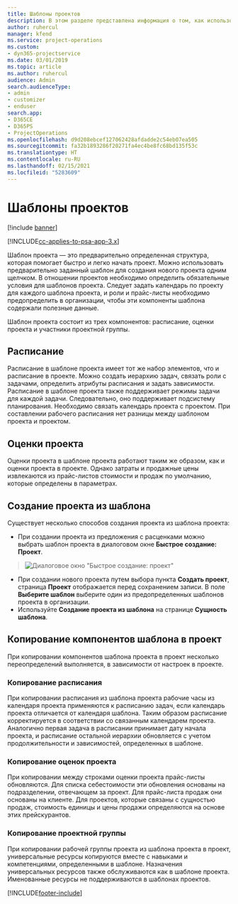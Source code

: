 ```yaml
---
title: Шаблоны проектов
description: В этом разделе представлена информация о том, как использовать шаблоны проектов для быстрой настройки проекта.
author: ruhercul
manager: kfend
ms.service: project-operations
ms.custom:
- dyn365-projectservice
ms.date: 03/01/2019
ms.topic: article
ms.author: ruhercul
audience: Admin
search.audienceType:
- admin
- customizer
- enduser
search.app:
- D365CE
- D365PS
- ProjectOperations
ms.openlocfilehash: d9d208ebcef127062428afdadde2c54eb07ea505
ms.sourcegitcommit: fa32b1893286f20271fa4ec4be8fc68bd135f53c
ms.translationtype: HT
ms.contentlocale: ru-RU
ms.lasthandoff: 02/15/2021
ms.locfileid: "5283609"
---
```

# <a name="project-templates"></a>Шаблоны проектов 

[!include [banner](../includes/psa-now-project-operations.md)]

[!INCLUDE[cc-applies-to-psa-app-3.x](../includes/cc-applies-to-psa-app-3x.md)]

Шаблон проекта — это предварительно определенная структура, которая помогает быстро и легко начать проект. Можно использовать предварительно заданный шаблон для создания нового проекта одним щелчком. В отношении проектов необходимо определить обязательные условия для шаблонов проекта. Следует задать календарь по проекту для каждого шаблона проекта, и роли и прайс-листы необходимо предопределить в организации, чтобы эти компоненты шаблона содержали полезные данные.

Шаблон проекта состоит из трех компонентов: расписание, оценки проекта и участники проектной группы.

## <a name="schedule"></a>Расписание

Расписание в шаблоне проекта имеет тот же набор элементов, что и расписание в проекте. Можно создать иерархию задач, связать роли с задачами, определить атрибуты расписания и задать зависимости. Расписание в шаблоне проекта также поддерживает режимы задачи для каждой задачи. Следовательно, оно поддерживает подсистему планирования. Необходимо связать календарь проекта с проектом. При составлении рабочего расписания нет разницы между шаблоном проекта и проектом.

## <a name="project-estimates"></a>Оценки проекта

Оценки проекта в шаблоне проекта работают таким же образом, как и оценки проекта в проекте. Однако затраты и продажные цены извлекаются из прайс-листов стоимости и продаж по умолчанию, которые определены в параметрах.

## <a name="creating-a-project-from-a-template"></a>Создание проекта из шаблона
 
Существует несколько способов создания проекта из шаблона проекта:

- При создании проекта из предложения с расценками можно выбрать шаблон проекта в диалоговом окне **Быстрое создание: Проект**.

> ![Диалоговое окно "Быстрое создание: проект"](media/project-11.png)

- При создании нового проекта путем выбора пункта **Создать проект**, страница **Проект** отображается перед сохранением записи. В поле **Выберите шаблон** выберите один из предопределенных шаблонов проекта в организации.
- Используйте **Создание проекта из шаблона** на странице **Сущность шаблона**.

## <a name="copying-components-of-template-to-project"></a>Копирование компонентов шаблона в проект

При копировании компонентов шаблона проекта в проект несколько переопределений выполняется, в зависимости от настроек в проекте.

### <a name="copying-the-schedule"></a>Копирование расписания

При копировании расписания из шаблона проекта рабочие часы из календаря проекта применяются к расписанию задач, если календарь проекта отличается от календаря шаблона. Таким образом расписание корректируется в соответствии со связанным календарем проекта. Аналогично первая задача в расписании принимает дату начала проекта, и расписание остальной иерархии обновляется с учетом продолжительности и зависимостей, определенных в шаблоне. 

### <a name="copying-project-estimates"></a>Копирование оценок проекта 

При копировании между строками оценки проекта прайс-листы обновляются. Для списка себестоимости эти обновления основаны на подразделении, отвечающем за проект. Для прайс-листа продаж они основаны на клиенте. Для проектов, которые связаны с сущностью продаж, стоимость единицы и цены продажи определяются на основе этих прейскурантов.

### <a name="copying-a-project-team"></a>Копирование проектной группы

При копировании рабочей группы проекта из шаблона проекта в проект, универсальные ресурсы копируются вместе с навыками и компетенциями, определенными в шаблоне. Назначения универсальных ресурсов также обслуживаются как в шаблоне проекта. Именованные ресурсы не поддерживаются в шаблонах проектов.


[!INCLUDE[footer-include](../includes/footer-banner.md)]